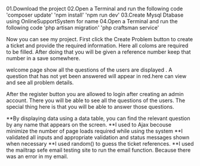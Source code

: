 01.Download the project
02.Open a Terminal and run the following code
'composer update'
'npm install'
'npm run dev'
03.Create Mysql Dtabase using OnlineSupportSystem for name
04.Open a Terminal and run the following code
'php artisan migration'
'php craftsman service'


Now you can see my project. First click the Create Problem button to create a ticket and provide the required information. Here all coloms are required to be filled. After doing that you will be given a reference number keep that number in a save somewhere.

welcome page show all the questions of the users are displayed . A question that has not yet been answered will appear in red.here can view and see all problem details.

After the register button you are allowed to login after creating an admin account. There you will be able to see all the questions of the users. The special thing here is that you will be able to answer those questions.

**By displaying data using a data table, you can find the relevant question by any name that appears on the screen.
**I used to Ajax becouse minimize the number of page loads required while using the system 
**I validated all inputs and appropriate validation and status messages shown when necessary
**I used random() to guess the ticket references.
**I used the mailtrap sefe email testing site to run the email function. Because there was an error in my email.
